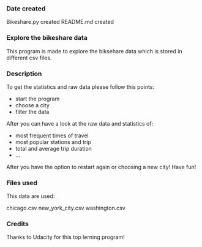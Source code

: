### Date created
Bikeshare.py created
README.md created 

### Explore the bikeshare data
This program is made to explore the biksehare data which is stored in different csv files.

### Description
To get the statistics and raw data please follow this points:

-	start the program 
-	choose a city 
- 	filter the data


After you can have a look at the raw data and statistics of:

-	most frequent times of travel
-	most popular stations and trip
-	total and average trip duration
-	...

After you have the option to restart again or choosing a new city!
Have fun!

### Files used
This data are used:

chicago.csv
new_york_city.csv
washington.csv

### Credits
Thanks to Udacity for this top lerning program!